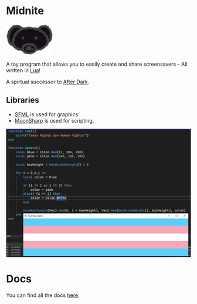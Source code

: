 # Midnite
[![](git-resources/MidniteLogo.png)](https://robinsaviary.com/midnite/)

A toy program that allows you to easily create and share screensavers - All written in [Lua](https://www.lua.org/)!

A spirtual successor to [After Dark](https://en.wikipedia.org/wiki/After_Dark_(software)).

## Libraries
- [SFML](https://www.sfml-dev.org/) is used for graphics.
- [MoonSharp](https://www.moonsharp.org/) is used for scripting.

![](git-resources/example.png)

# Docs
You can find all the docs [here](https://robinsaviary.com/midnite/docs).
